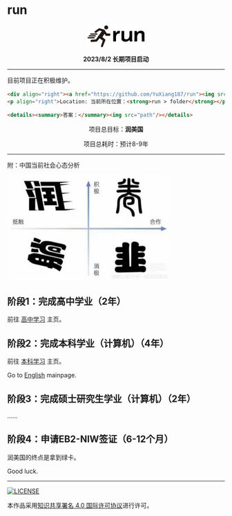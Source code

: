 # run

<p align="center"><img src="./assets/run.png"></p>
<p align="center"><strong>2023/8/2 长期项目启动</strong></p>

---

目前项目正在积极维护。

```html
<div align="right"><a href="https://github.com/YuXiang187/run"><img src="./assets/run.png"></a></div>
<p align="right">Location: 当前所在位置：<strong>run > folder</strong></p>
```

```html
<details><summary>答案：</summary><img src="path"/></details>
```

<p align="center">项目总目标：<strong>润美国</strong></p>
<p align="center">项目总耗时：预计8-9年</p>

---

附：中国当前社会心态分析

![i](./assets/young_analyse.jpg)

## 阶段1：完成高中学业（2年）

前往 [高中学习](./高中/README.md) 主页。

## 阶段2：完成本科学业（计算机）（4年）

前往 [本科学习](./本科/README.md) 主页。

Go to [English](./English/README.md) mainpage.

## 阶段3：完成硕士研究生学业（计算机）（2年）

……

## 阶段4：申请EB2-NIW签证（6-12个月）

润美国的终点是拿到绿卡。

Good luck.

---

[![LICENSE](https://i.creativecommons.org/l/by-sa/4.0/88x31.png)](https://creativecommons.org/licenses/by-sa/4.0/deed.zh)

本作品采用[知识共享署名 4.0 国际许可协议](https://creativecommons.org/licenses/by-sa/4.0/deed.zh)进行许可。